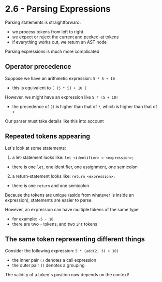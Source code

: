 # 2.6 - Parsing Expressions

Parsing statements is straightforward:
- we process tokens from left to right
- we expect or reject the current and peeked-at tokens
- if everything works out, we return an AST node

Parsing expressions is much more complicated


## Operator precedence
Suppose we have an arithmetic expression: `5 * 5 + 10`
- this is equivalent to `( (5 * 5) + 10 )`

However, we might have an expression like `5 * (5 + 10)`
- the precedence of `()` is higher than that of `*`, which is higher than that of `+`

Our parser must take details like this into account


## Repeated tokens appearing
Let's look at some statements:
1. a let-statement looks like: `let <identifier> = <expression>;`
 - there is one `let`, one identifier, one assignment, one semicolon
2. a return-statement looks like: `return <expression>;`
 - there is one `return` and one semicolon

Because the tokens are unique (aside from whatever is inside an expression), statements are easier to parse

However, an expression can have multiple tokens of the same type
- for example: `-5 - 10`
 - there are two `-` tokens, and two `int` tokens


## The same token representing different things
Consider the following expression: `5 * (add(2, 3) + 10)`
- the inner pair `()` denotes a call expression
- the outer pair `()` denotes a grouping

The validity of a token's position now depends on the context!
